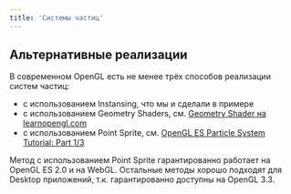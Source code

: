 ```yaml
---
title: 'Системы частиц'
---
```


## Альтернативные реализации

В современном OpenGL есть не менее трёх способов реализации систем частиц:

- с использованием Instansing, что мы и сделали в примере
- с использованием Geometry Shaders, см. [Geometry Shader на learnopengl.com](https://learnopengl.com/#!Advanced-OpenGL/Geometry-Shader)
- с использованием Point Sprite, см. [OpenGL ES Particle System Tutorial: Part 1/3](https://www.raywenderlich.com/37600/opengl-es-particle-system-tutorial-part-1)

Метод с использованием Point Sprite гарантированно работает на OpenGL ES 2.0 и на WebGL. Остальные методы хорошо подходят для Desktop приложений, т.к. гарантированно доступны на OpenGL 3.3.
